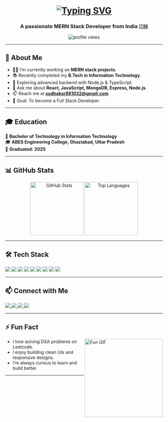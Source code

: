 <h1 align="center">
  <a href="https://git.io/typing-svg">
    <img src="https://readme-typing-svg.demolab.com?font=Fira+Code&pause=1000&width=500&lines=Hey%2C+I'm+Sudhakar+Sharma.+You+are+Welcome!" alt="Typing SVG" />
  </a>
</h1>

<h3 align="center">
  A passionate MERN Stack Developer from India 🇮🇳
</h3>

<p align="center">
  <img src="https://komarev.com/ghpvc/?username=sudhakarsharma07&label=Profile%20views&color=0e75b6&style=flat" alt="profile views" />
</p>

---

<h2>👋 About Me</h2>

- 👨‍💻 I’m currently working on **MERN stack projects**.
- 📚 Recently completed my **B.Tech in Information Technology**.
- 🌱 Exploring advanced backend with Node.js & TypeScript.
- 💬 Ask me about **React, JavaScript, MongoDB, Express, Node.js**.
- 📫 Reach me at **sudhakar881032@gmail.com**
- 🎯 Goal: To become a Full Stack Developer.

---

<h2>🎓 Education</h2>

📍 **Bachelor of Technology in Information Technology**  
🎓 **ABES Engineering College, Ghaziabad, Uttar Pradesh**  
📅 **Graduated: 2025**

---

<h2>📊 GitHub Stats</h2>

<p align="center">
  <img src="https://github-readme-stats.vercel.app/api?username=sudhakarsharma07&show_icons=true&theme=radical" height="170" alt="GitHub Stats" />
  <img src="https://github-readme-stats.vercel.app/api/top-langs/?username=sudhakarsharma07&layout=compact&theme=radical" height="170" alt="Top Languages" />
</p>

---

<h2>🛠️ Tech Stack</h2>

<p>
  <img src="https://img.shields.io/badge/JavaScript-F7DF1E?style=flat&logo=javascript&logoColor=black" />
  <img src="https://img.shields.io/badge/React-61DAFB?style=flat&logo=react&logoColor=white" />
  <img src="https://img.shields.io/badge/Redux-764ABC?style=flat&logo=redux&logoColor=white" />
  <img src="https://img.shields.io/badge/Node.js-339933?style=flat&logo=node.js&logoColor=white" />
  <img src="https://img.shields.io/badge/Express.js-000000?style=flat&logo=express&logoColor=white" />
  <img src="https://img.shields.io/badge/MongoDB-47A248?style=flat&logo=mongodb&logoColor=white" />
  <img src="https://img.shields.io/badge/Bootstrap-7952B3?style=flat&logo=bootstrap&logoColor=white" />
  <img src="https://img.shields.io/badge/TailwindCSS-38B2AC?style=flat&logo=tailwind-css&logoColor=white" />
  <img src="https://img.shields.io/badge/Git-F05032?style=flat&logo=git&logoColor=white" />
</p>

---

<h2>📫 Connect with Me</h2>

<p align="left">
  <a href="https://www.linkedin.com/in/sudhakar-sharma-075619231" target="_blank">
    <img src="https://img.shields.io/badge/LinkedIn-0077B5?style=for-the-badge&logo=linkedin&logoColor=white" />
  </a>
  <a href="https://leetcode.com/sudhakarsharma/" target="_blank">
    <img src="https://img.shields.io/badge/LeetCode-FFA116?style=for-the-badge&logo=leetcode&logoColor=white" />
  </a>
  <a href="mailto:sudhakar881032@gmail.com" target="_blank">
    <img src="https://img.shields.io/badge/Gmail-D14836?style=for-the-badge&logo=gmail&logoColor=white" />
  </a>
  <a href="https://github.com/sudhakarsharma07" target="_blank">
    <img src="https://img.shields.io/badge/GitHub-181717?style=for-the-badge&logo=github&logoColor=white" />
  </a>
</p>

---

<h2>⚡ Fun Fact</h2>

<img align="right" src="https://i.giphy.com/media/L1R1tvI9svkIWwpVYr/giphy.gif" width="250" alt="Fun GIF" />

- I love solving DSA problems on Leetcode.  
- I enjoy building clean UIs and responsive designs.  
- I'm always curious to learn and build better.

---
